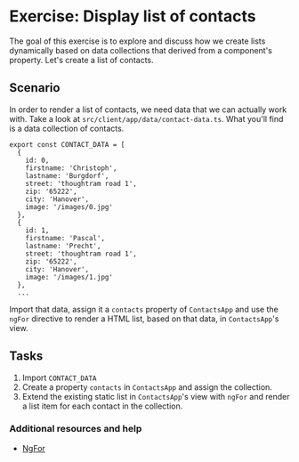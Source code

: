 # Exercise: Display list of contacts

The goal of this exercise is to explore and discuss how we create lists dynamically based on data collections that derived from a component's property. Let's create a list of contacts.

## Scenario

In order to render a list of contacts, we need data that we can actually work with. Take a look at `src/client/app/data/contact-data.ts`. What you'll find is a data collection of contacts.

```
export const CONTACT_DATA = [
  {
    id: 0,
    firstname: 'Christoph',
    lastname: 'Burgdorf',
    street: 'thoughtram road 1',
    zip: '65222',
    city: 'Hanover',
    image: '/images/0.jpg'
  },
  {
    id: 1,
    firstname: 'Pascal',
    lastname: 'Precht',
    street: 'thoughtram road 1',
    zip: '65222',
    city: 'Hanover',
    image: '/images/1.jpg'
  },
  ...
```

Import that data, assign it a `contacts` property of `ContactsApp` and use the `ngFor` directive to render a HTML list, based on that data, in `ContactsApp`'s view.

## Tasks

1. Import `CONTACT_DATA`
2. Create a property `contacts` in `ContactsApp` and assign the collection.
3. Extend the existing static list in `ContactsApp`'s view with `ngFor` and render a list item for each contact in the collection.

### Additional resources and help

- [NgFor](https://angular.io/docs/ts/latest/api/common/NgFor-directive.html)
